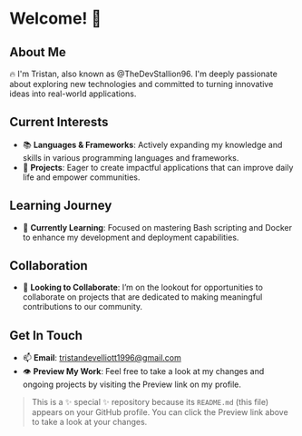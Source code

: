 # Welcome! 👋

## About Me
🔥 I'm Tristan, also known as @TheDevStallion96. I'm deeply passionate about exploring new technologies and committed to turning innovative ideas into real-world applications.

## Current Interests
- 📚 **Languages & Frameworks**: Actively expanding my knowledge and skills in various programming languages and frameworks.
- 🚀 **Projects**: Eager to create impactful applications that can improve daily life and empower communities.

## Learning Journey
- 🌱 **Currently Learning**: Focused on mastering Bash scripting and Docker to enhance my development and deployment capabilities.

## Collaboration
- 💞️ **Looking to Collaborate**: I’m on the lookout for opportunities to collaborate on projects that are dedicated to making meaningful contributions to our community.

## Get In Touch
- 📫 **Email**: [tristandevelliott1996@gmail.com](mailto:tristandevelliott1996@gmail.com)
- 👁️ **Preview My Work**: Feel free to take a look at my changes and ongoing projects by visiting the Preview link on my profile.

> This is a ✨ special ✨ repository because its `README.md` (this file) appears on your GitHub profile. You can click the Preview link above to take a look at your changes.


<!---
TheDevStallion96/TheDevStallion96 is a ✨ special ✨ repository because its `README.md` (this file) appears on your GitHub profile.
You can click the Preview link to take a look at your changes.
--->
